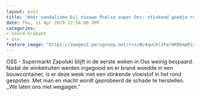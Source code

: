 ```yaml
---
layout: post
title: "Wéér vandalisme bij nieuwe Poolse super Oss: stinkend goedje rondgespoten"
date: Thu, 11 Apr 2019 12:54:00 GMT
categories: 
- noord-brabant 
- oss 
feature_image: "https://images1.persgroep.net/rcs/Bv4quChlJFalHK8kmpR1rWO-3L8/diocontent/145308403/_fitwidth/400/?appId=21791a8992982cd8da851550a453bd7f&quality=0.7"
---
```


OSS - Supermarkt Zapolski blijft in de eerste weken in Oss weinig bespaard. Nadat de winkelruiten werden ingegooid en er brand woedde in een bouwcontainer, is er deze week met een stinkende vloeistof in het rond gespoten. Met man en macht wordt geprobeerd de schade te herstellen. ,,We laten ons niet wegjagen.”
